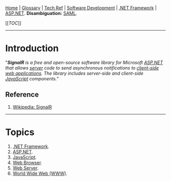 [Home](/Slalom-LLC/Slalom-Consulting) | [Glossary](/Glossary) | [Tech Ref](/Tech-Ref) | [Software Development](/Tech-Ref/Software-Development) | [.NET Framework](/Tech-Ref/Software-Development/NET-Framework) | [ASP.NET](/Tech-Ref/Software-Development/NET-Framework/ASP.NET).
**Disambiguation:** [SAML](/Tech-Ref/Software-Development/IAM-\(Identity-&-Access-Management\)/Authentication/SAML-\(Security-Assertion-Markup-Language\)).

[[_TOC_]]

---
# Introduction
"_***SignalR*** is a free and open-source software library for Microsoft [ASP.NET](/Tech-Ref/Software-Development/NET-Framework/ASP.NET) that allows [server](/Tech-Ref/WWW-\(World-Wide-Web\)/Web-Server) code to send asynchronous notifications to [client-side](/Tech-Ref/WWW-\(World-Wide-Web\)/Web-Browser) [web applications](/Tech-Ref/WWW-\(World-Wide-Web\)/Web-Application). The library includes server-side and client-side [JavaScript](/Tech-Ref/Software-Development/JavaScript) components._"

## Reference
1. [Wikipedia: SignalR](https://en.wikipedia.org/wiki/SignalR)

---
# Topics
1. [.NET Framework](/Tech-Ref/Software-Development/NET-Framework).
1. [ASP.NET](/Tech-Ref/Software-Development/NET-Framework/ASP.NET).
1. [JavaScript](/Tech-Ref/Software-Development/JavaScript).
1. [Web Browser](/Tech-Ref/WWW-\(World-Wide-Web\)/Web-Browser).
1. [Web Server](/Tech-Ref/WWW-\(World-Wide-Web\)/Web-Server).
1. [World Wide Web (WWW)](/Tech-Ref/WWW-\(World-Wide-Web\)).
